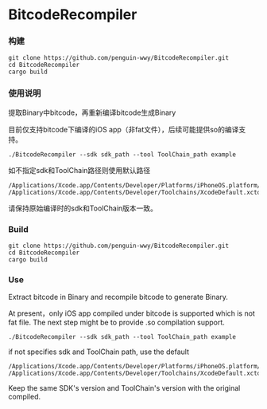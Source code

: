 # BitcodeRecompiler

### 构建

```
git clone https://github.com/penguin-wwy/BitcodeRecompiler.git
cd BitcodeRecompiler
cargo build
```

### 使用说明

提取Binary中bitcode，再重新编译bitcode生成Binary

目前仅支持bitcode下编译的iOS app（非fat文件），后续可能提供so的编译支持。

```
./BitcodeRecompiler --sdk sdk_path --tool ToolChain_path example
```

如不指定sdk和ToolChain路径则使用默认路径

```
/Applications/Xcode.app/Contents/Developer/Platforms/iPhoneOS.platform/Developer/SDKs/iPhoneOS.sdk
/Applications/Xcode.app/Contents/Developer/Toolchains/XcodeDefault.xctoolchain/
```

请保持原始编译时的sdk和ToolChain版本一致。

### Build

```
git clone https://github.com/penguin-wwy/BitcodeRecompiler.git
cd BitcodeRecompiler
cargo build
```

### Use

Extract bitcode in Binary and recompile bitcode to generate Binary.

At present，only iOS app compiled under bitcode is supported which is not fat file. The next step might be to provide .so compilation support.

```
./BitcodeRecompiler --sdk sdk_path --tool ToolChain_path example
```

if not specifies sdk and ToolChain path, use the default

```
/Applications/Xcode.app/Contents/Developer/Platforms/iPhoneOS.platform/Developer/SDKs/iPhoneOS.sdk
/Applications/Xcode.app/Contents/Developer/Toolchains/XcodeDefault.xctoolchain/
```

Keep the same SDK's version and ToolChain's version with the original compiled.